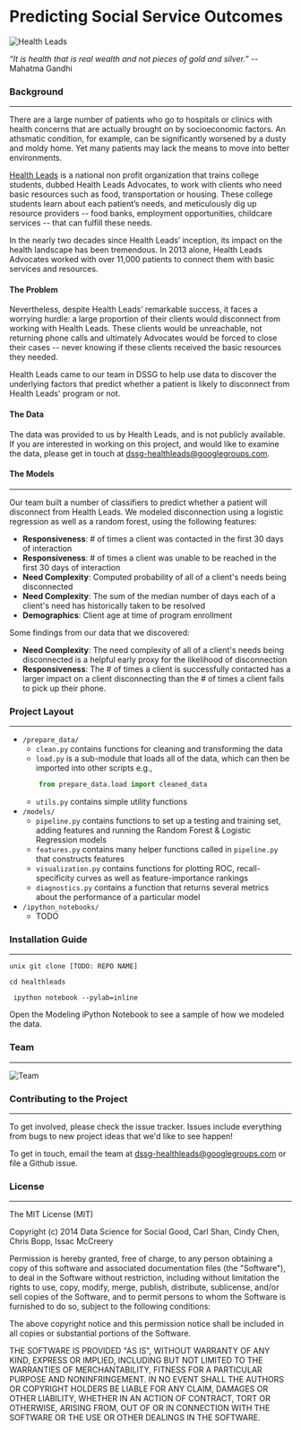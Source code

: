 Predicting Social Service Outcomes
===========
![Health Leads](http://www.desantisbreindel.com/wp-content/uploads/2011/07/Health-Leads-rebranding.jpg)

*“It is health that is real wealth and not pieces of gold and silver.”*
-- Mahatma Gandhi

### Background
-----
There are a large number of patients who go to hospitals or clinics with health concerns that are actually brought on by socioeconomic factors. An athsmatic condition, for example, can be significantly worsened by a dusty and moldy home. Yet many patients may lack the means to move into better environments.

[Health Leads](healthleadsusa.org) is a national non profit organization that trains college students, dubbed Health Leads Advocates, to work with clients who need basic resources such as food, transportation or housing. These college students learn about each patient’s needs, and meticulously dig up resource providers -- food banks, employment opportunities, childcare services -- that can fulfill these needs. 

In the nearly two decades since Health Leads’ inception, its impact on the health landscape has been tremendous. In 2013 alone, Health Leads Advocates worked with over 11,000 patients to connect them with basic services and resources.

#### The Problem
Nevertheless, despite Health Leads’ remarkable success, it faces a worrying hurdle: a large proportion of their clients would disconnect from working with Health Leads. These clients would be unreachable, not returning phone calls and ultimately Advocates would be forced to close their cases -- never knowing if these clients received the basic resources they needed. 

Health Leads came to our team in DSSG to help use data to discover the underlying factors that predict whether a patient is likely to disconnect from Health Leads' program or not.


#### The Data

The data was provided to us by Health Leads, and is not publicly available. If you are interested in working on this project, and would like to examine the data, please get in touch at [dssg-healthleads@googlegroups.com](dssg-healthleads@googlegroups.com).

#### The Models
----
Our team built a number of classifiers to predict whether a patient will disconnect from Health Leads. We modeled disconnection using a logistic regression as well as a random forest, using the following features:

- **Responsiveness**: \# of times a client was contacted in the first 30 days of interaction
- **Responsiveness**: \# of times a client was unable to be reached in the first 30 days of interaction
- **Need Complexity**: Computed probability of all of a client's needs being disconnected
- **Need Complexity**: The sum of the median number of days each of a client's need has historically taken to be resolved
- **Demographics**: Client age at time of program enrollment


Some findings from our data that we discovered:

- **Need Complexity**: The need complexity of all of a client's needs being disconnected is a helpful early proxy for the likelihood of disconnection
- **Responsiveness**: The # of times a client is successfully contacted has a larger impact on a client disconnecting than the # of times a client fails to pick up their phone.



### Project Layout
-----
- `/prepare_data/`
	- `clean.py` contains functions for cleaning and transforming the data
	- `load.py` is a sub-module that loads all of the data, which can then be imported into other scripts e.g., 
	```python 
		from prepare_data.load import cleaned_data
	```
	- `utils.py` contains simple utility functions
- `/models/` 
	- `pipeline.py` contains functions to set up a testing and training set, adding features and running the Random Forest & Logistic Regression models
	- `features.py` contains many helper functions called in `pipeline.py` that constructs features
	- `visualization.py` contains functions for plotting ROC, recall-specificity curves as well as feature-importance rankings
	- `diagnostics.py` contains a function that returns several metrics about the performance of a particular model
- `/ipython_notebooks/`
	- TODO

### Installation Guide
-----
```unix git clone [TODO: REPO NAME]```

```cd healthleads```

``` ipython notebook --pylab=inline```

Open the Modeling iPython Notebook to see a sample of how we modeled the data.
### Team
-----
![Team](./imgs/team_headshot.jpg)


### Contributing to the Project
-----

To get involved, please check the issue tracker. Issues include everything from bugs to new project ideas that we'd like to see happen!

To get in touch, email the team at [dssg-healthleads@googlegroups.com](dssg-healthleads@googlegroups.com) or file a Github issue.


### License
-----
The MIT License (MIT)

Copyright (c) 2014 Data Science for Social Good, Carl Shan, Cindy Chen, Chris Bopp, Issac McCreery

Permission is hereby granted, free of charge, to any person obtaining a copy
of this software and associated documentation files (the "Software"), to deal
in the Software without restriction, including without limitation the rights
to use, copy, modify, merge, publish, distribute, sublicense, and/or sell
copies of the Software, and to permit persons to whom the Software is
furnished to do so, subject to the following conditions:

The above copyright notice and this permission notice shall be included in all
copies or substantial portions of the Software.

THE SOFTWARE IS PROVIDED "AS IS", WITHOUT WARRANTY OF ANY KIND, EXPRESS OR
IMPLIED, INCLUDING BUT NOT LIMITED TO THE WARRANTIES OF MERCHANTABILITY,
FITNESS FOR A PARTICULAR PURPOSE AND NONINFRINGEMENT. IN NO EVENT SHALL THE
AUTHORS OR COPYRIGHT HOLDERS BE LIABLE FOR ANY CLAIM, DAMAGES OR OTHER
LIABILITY, WHETHER IN AN ACTION OF CONTRACT, TORT OR OTHERWISE, ARISING FROM,
OUT OF OR IN CONNECTION WITH THE SOFTWARE OR THE USE OR OTHER DEALINGS IN THE
SOFTWARE.

